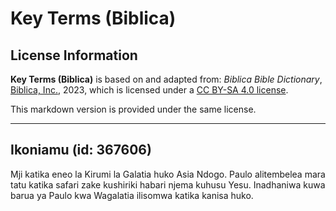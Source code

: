 # Key Terms (Biblica)

## License Information

**Key Terms (Biblica)** is based on and adapted from: _Biblica Bible Dictionary_, [Biblica, Inc.](https://www.biblica.com/), 2023, which is licensed under a [CC BY-SA 4.0 license](https://creativecommons.org/licenses/by-sa/4.0/legalcode.en).

This markdown version is provided under the same license.



--------------------------------

## Ikoniamu (id: 367606)

Mji katika eneo la Kirumi la Galatia huko Asia Ndogo. Paulo alitembelea mara tatu katika safari zake kushiriki habari njema kuhusu Yesu. Inadhaniwa kuwa barua ya Paulo kwa Wagalatia ilisomwa katika kanisa huko.


